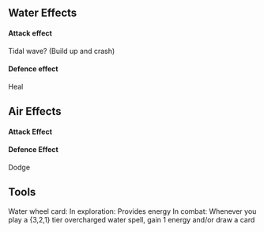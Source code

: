 ## Water Effects
#### Attack effect
Tidal wave? (Build up and crash)

#### Defence effect
Heal

## Air Effects
#### Attack Effect

#### Defence Effect
Dodge


## Tools
Water wheel card:
In exploration: Provides energy
In combat: Whenever you play a {3,2,1} tier overcharged water spell, gain 1 energy and/or draw a card